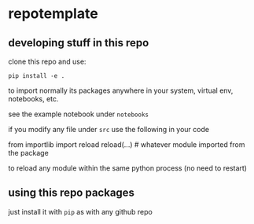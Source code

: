 # repotemplate



## developing stuff in this repo

clone this repo and use:

    pip install -e .

to import normally its packages anywhere in your system, virtual env, notebooks, etc.

see the example notebook under `notebooks`

if you modify any file under `src` use the following in your code

   
   from importlib import reload
   reload(...) # whatever module imported from the package

to reload any module within the same python process (no need to restart)

## using this repo packages

just install it with `pip` as with any github repo



